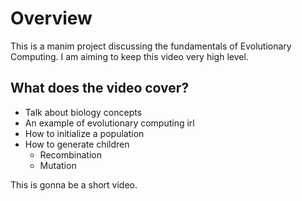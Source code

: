 # Overview

This is a manim project discussing the fundamentals of Evolutionary Computing.
I am aiming to keep this video very high level.

## What does the video cover?

- Talk about biology concepts
- An example of evolutionary computing irl
- How to initialize a population
- How to generate children
  - Recombination
  - Mutation

This is gonna be a short video.
